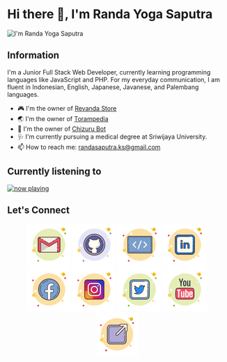 # Hi there 👋, I'm Randa Yoga Saputra
![I'm Randa Yoga Saputra](https://chizu.revandastore.com/image/banner.jpg)

## Information

I'm a Junior Full Stack Web Developer, currently learning programming languages like JavaScript and PHP. For my everyday communication, I am fluent in Indonesian, English, Japanese, Javanese, and Palembang languages.

- 🎮 I'm the owner of [Revanda Store](https://revandastore.com)
- 🌏 I'm the owner of [Torampedia](https://torampedia.my.id)
- 🌸 I'm the owner of [Chizuru Bot](https://revandastore.com/katalog/11)
- 🩺 I'm currently pursuing a medical degree at Sriwijaya University.
- 📫 How to reach me: randasaputra.ks@gmail.com


## Currently listening to

<a href="https://volt.fm/Yoga_Saputra" target="_blank"><img src="https://spotify-nowplay-badge-shennboku.vercel.app/api/now-playing.svg" width="540" height="52" alt="now playing"></a>


## Let's Connect

<p align="center">
    <a href="mailto:afdhalul@shenn.id" target="BLANK"><img src="https://raw.githubusercontent.com/ShennBoku/ShennBoku/main/assets/images/icons8-bubbles-gmail.png" alt="Gmail"/></a>
    <a href="https://github.com/ShennBoku"><img src="https://raw.githubusercontent.com/ShennBoku/ShennBoku/main/assets/images/icons8-bubbles-github.png" alt="Github"/></a>
	<a href="https://dev.to/ShennBoku" target="BLANK"><img src="https://raw.githubusercontent.com/ShennBoku/ShennBoku/main/assets/images/icons8-bubbles-dev.png" alt="dev.to"/></a>
	<a href="https://linkedin.com/in/afdhalul-ichsan-yourdan" target="BLANK"><img src="https://raw.githubusercontent.com/ShennBoku/ShennBoku/main/assets/images/icons8-bubbles-linkedin.png" alt="LinkedIn"/></a>
	<a href="https://facebook.com/ShennBoku" target="BLANK"><img src="https://raw.githubusercontent.com/ShennBoku/ShennBoku/main/assets/images/icons8-bubbles-facebook.png" alt="Facebook"/></a>
	<a href="https://instagram.com/ShennBoku/" target="BLANK"><img src="https://raw.githubusercontent.com/ShennBoku/ShennBoku/main/assets/images/icons8-bubbles-instagram.png" alt="Instagram"/></a>
	<a href="https://twitter.com/ShennBoku" target="BLANK"><img src="https://raw.githubusercontent.com/ShennBoku/ShennBoku/main/assets/images/icons8-bubbles-twitter.png" alt="Twitter"/></a>
	<a href="https://youtube.com/@ShennBoku" target="BLANK"><img src="https://raw.githubusercontent.com/ShennBoku/ShennBoku/main/assets/images/icons8-bubbles-youtube.png" alt="Youtube"/></a>
	<a href="https://www.shenn.id/" target="BLANK"><img src="https://raw.githubusercontent.com/ShennBoku/ShennBoku/main/assets/images/icons8-bubbles-extlink.png" alt="Website"/></a>
</p>
